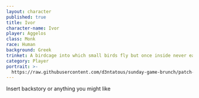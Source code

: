 ```yaml
---
layout: character
published: true
title: Ivor
character-name: Ivor
player: Aggelos
class: Monk
race: Human
background: Greek
trinket: A birdcage into which small birds fly but once inside never eat or leave
category: Player
portrait: >-
  https://raw.githubusercontent.com/d3ntatous/sunday-game-brunch/patch-1/img/_Ivormonk.jpg
---
```

Insert backstory or anything you might like
